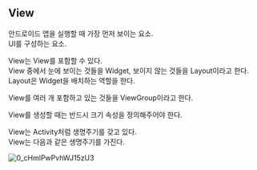 ## View
안드로이드 앱을 실행할 때 가장 먼저 보이는 요소.  
UI를 구성하는 요소.  
  
View는 View를 포함할 수 있다.  
View 중에서 눈에 보이는 것들을 Widget,
보이지 않는 것들을 Layout이라고 한다.  
Layout은 Widget을 배치하는 역할을 한다.  
  
View를 여러 개 포함하고 있는 것들을 ViewGroup이라고 한다.  

View를 생성할 때는 반드시 크기 속성을 정의해주어야 한다.  

View는 Activity처럼 생명주기를 갖고 있다.  
View는 다음과 같은 생명주기를 가진다.

![0_cHmlPwPvhWJ15zU3](https://user-images.githubusercontent.com/79076150/227178712-e6b54c39-4d8b-45b0-a7cf-1b32231d6a51.png)


